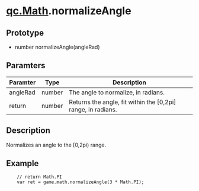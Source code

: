 # [qc.Math](README.md).normalizeAngle

## Prototype
* number normalizeAngle(angleRad)

## Paramters
| Paramter | Type | Description |
| ------------- | ------------- | -------------|
| angleRad | number | The angle to normalize, in radians.  |
| return | number | Returns the angle, fit within the [0,2pi] range, in radians.     |

## Description
Normalizes an angle to the [0,2pi) range.

## Example
````
    // return Math.PI
    var ret = game.math.normalizeAngle(3 * Math.PI);
````
